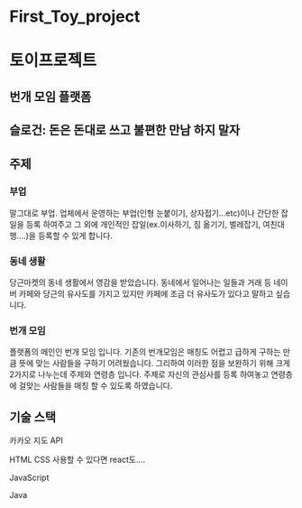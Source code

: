 # First_Toy_project

# 토이프로젝트

## 번개 모임 플랫폼

## 슬로건: 돈은 돈대로 쓰고 불편한 만남 하지 말자

## 주제

### 부업

말그대로 부업. 업체에서 운영하는 부업(인형 눈붙이기, 상자접기…etc)이나 간단한 잡일을 등록 하여주고 그 외에 개인적인 잡일(ex.이사하기, 짐 옮기기, 벌레잡기, 여친대행….)을 등록할 수 있게 합니다.

### 동네 생활

당근마켓의 동네 생활에서 영감을 받았습니다. 동네에서 일어나는 일들과 거래 등 네이버 카페와 당근의 유사도를 가지고 있지만 카페에 조금 더 유사도가 있다고 말하고 싶습니다.

### 번개 모임

플랫폼의 메인인 번개 모임 입니다. 기존의 번개모임은 매칭도 어렵고 급하게 구하는 만큼 뜻에 맞는 사람들을 구하기 어려웠습니다. 
그리하여 이러한 점을 보완하기 위해 크게 2가지로 나누는데 주제와 연령층 입니다. 주제로 자신의 관심사를 등록 하여놓고 연령층에 걸맞는 사람들을 매칭 할 수 있도록 하였습니다.

## 기술 스택

카카오 지도 API

HTML
CSS
사용할 수 있다면 react도….

JavaScript

Java
